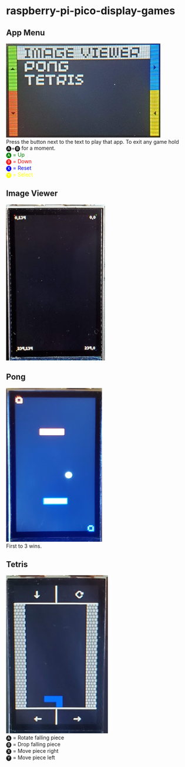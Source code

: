 # raspberry-pi-pico-display-games

## App Menu
![Screenshot](/game_menu.jpg)<br/>
Press the button next to the text to play that app. To exit any game hold 🅐+🅑 for a moment.<br />
<font style="color:green">&#x1f150; = Up</font><br />
<font style="color:red">&#x1f151; = Down</font><br />
<font style="color:blue">&#x1f167; = Reset</font><br />
<font style="color:yellow">&#x1f168; = Select</font><br />

## Image Viewer
![Screenshot](/debug.png)<br />

## Pong
![Screenshot](/pong.png)<br />
First to 3 wins.

## Tetris
![Screenshot](/tetris.png)<br />
&#x1f150; = Rotate falling piece<br />
&#x1f151; = Drop falling piece<br />
&#x1f167; = Move piece right<br />
&#x1f168; = Move piece left<br />
